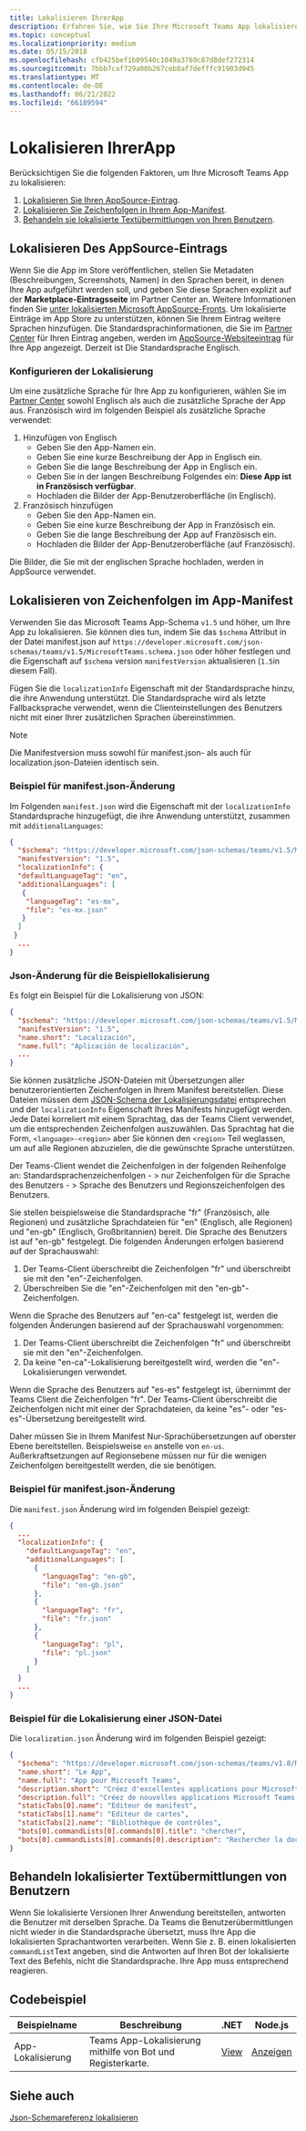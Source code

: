 ```yaml
---
title: Lokalisieren IhrerApp
description: Erfahren Sie, wie Sie Ihre Microsoft Teams App lokalisieren und Zeichenfolgen in Ihrem App-Manifest lokalisieren.
ms.topic: conceptual
ms.localizationpriority: medium
ms.date: 05/15/2018
ms.openlocfilehash: cfb425bef1b09540c1049a3769c87d8def272314
ms.sourcegitcommit: 7bbb7caf729a00b267ceb8af7defffc91903d945
ms.translationtype: MT
ms.contentlocale: de-DE
ms.lasthandoff: 06/21/2022
ms.locfileid: "66189594"
---
```

# <a name="localize-your-app"></a>Lokalisieren IhrerApp

Berücksichtigen Sie die folgenden Faktoren, um Ihre Microsoft Teams App zu lokalisieren:

1. [Lokalisieren Sie Ihren AppSource-Eintrag](#localize-your-appsource-listing).
1. [Lokalisieren Sie Zeichenfolgen in Ihrem App-Manifest](#localize-strings-in-your-app-manifest).
1. [Behandeln sie lokalisierte Textübermittlungen von Ihren Benutzern](#handle-localized-text-submissions-from-your-users).

## <a name="localize-your-appsource-listing"></a>Lokalisieren Des AppSource-Eintrags

Wenn Sie die App im Store veröffentlichen, stellen Sie Metadaten (Beschreibungen, Screenshots, Namen) in den Sprachen bereit, in denen Ihre App aufgeführt werden soll, und geben Sie diese Sprachen explizit auf der **Marketplace-Eintragsseite** im Partner Center an. Weitere Informationen finden Sie [unter lokalisierten Microsoft AppSource-Fronts](/office/dev/store/prepare-localized-solutions#localized-microsoft-appsource-fronts). Um lokalisierte Einträge im App Store zu unterstützen, können Sie Ihrem Eintrag weitere Sprachen hinzufügen. Die Standardsprachinformationen, die Sie im [Partner Center](/office/dev/store/submit-to-appsource-via-partner-center) für Ihren Eintrag angeben, werden im [AppSource-Websiteeintrag](https://appsource.microsoft.com/marketplace/apps?product=office%3Bteams&page=1 "AppSource ist ein Ort für alle Anforderungen Ihres Teams. Bringen Sie alles zusammen, einschließlich Chats, Besprechungen, Anrufen, Dateien und Tools, um produktivere Teamarbeit zu ermöglichen.") für Ihre App angezeigt. Derzeit ist Die Standardsprache Englisch.

### <a name="configure-localization"></a>Konfigurieren der Lokalisierung

Um eine zusätzliche Sprache für Ihre App zu konfigurieren, wählen Sie im [Partner Center](/office/dev/store/submit-to-appsource-via-partner-center) sowohl Englisch als auch die zusätzliche Sprache der App aus. Französisch wird im folgenden Beispiel als zusätzliche Sprache verwendet:

1. Hinzufügen von Englisch
    * Geben Sie den App-Namen ein.
    * Geben Sie eine kurze Beschreibung der App in Englisch ein.
    * Geben Sie die lange Beschreibung der App in Englisch ein.
    * Geben Sie in der langen Beschreibung Folgendes ein: **Diese App ist in Französisch verfügbar**.
    * Hochladen die Bilder der App-Benutzeroberfläche (in Englisch).
2. Französisch hinzufügen
    * Geben Sie den App-Namen ein.
    * Geben Sie eine kurze Beschreibung der App in Französisch ein.
    * Geben Sie die lange Beschreibung der App auf Französisch ein.
    * Hochladen die Bilder der App-Benutzeroberfläche (auf Französisch).

Die Bilder, die Sie mit der englischen Sprache hochladen, werden in AppSource verwendet.

## <a name="localize-strings-in-your-app-manifest"></a>Lokalisieren von Zeichenfolgen im App-Manifest

Verwenden Sie das Microsoft Teams App-Schema `v1.5` und höher, um Ihre App zu lokalisieren. Sie können dies tun, indem Sie das `$schema` Attribut in der Datei manifest.json auf `https://developer.microsoft.com/json-schemas/teams/v1.5/MicrosoftTeams.schema.json` oder höher festlegen und die Eigenschaft auf `$schema` version `manifestVersion` aktualisieren (`1.5`in diesem Fall).

Fügen Sie die `localizationInfo` Eigenschaft mit der Standardsprache hinzu, die ihre Anwendung unterstützt. Die Standardsprache wird als letzte Fallbacksprache verwendet, wenn die Clienteinstellungen des Benutzers nicht mit einer Ihrer zusätzlichen Sprachen übereinstimmen.

> [!NOTE]
> Die Manifestversion muss sowohl für manifest.json- als auch für localization.json-Dateien identisch sein.

### <a name="example-manifestjson-change"></a>Beispiel für manifest.json-Änderung

Im Folgenden `manifest.json` wird die Eigenschaft mit der `localizationInfo` Standardsprache hinzugefügt, die ihre Anwendung unterstützt, zusammen mit `additionalLanguages`:

```json
{
  "$schema": "https://developer.microsoft.com/json-schemas/teams/v1.5/MicrosoftTeams.schema.json",
  "manifestVersion": "1.5",
  "localizationInfo": {
  "defaultLanguageTag": "en",
  "additionalLanguages": [
   {
    "languageTag": "es-mx",
    "file": "es-mx.json"
   }
  ]
 }
  ...
}
```

### <a name="example-localization-json-change"></a>Json-Änderung für die Beispiellokalisierung

Es folgt ein Beispiel für die Lokalisierung von JSON:

```json
{
  "$schema": "https://developer.microsoft.com/json-schemas/teams/v1.5/MicrosoftTeams.Localization.schema.json",
  "manifestVersion": "1.5",
  "name.short": "Localización",
  "name.full": "Aplicación de localización",
  ...
}
```

Sie können zusätzliche JSON-Dateien mit Übersetzungen aller benutzerorientierten Zeichenfolgen in Ihrem Manifest bereitstellen. Diese Dateien müssen dem [JSON-Schema der Lokalisierungsdatei](../../resources/schema/localization-schema.md) entsprechen und der `localizationInfo` Eigenschaft Ihres Manifests hinzugefügt werden. Jede Datei korreliert mit einem Sprachtag, das der Teams Client verwendet, um die entsprechenden Zeichenfolgen auszuwählen. Das Sprachtag hat die Form, `<language>-<region>` aber Sie können den `<region>` Teil weglassen, um auf alle Regionen abzuzielen, die die gewünschte Sprache unterstützen.

Der Teams-Client wendet die Zeichenfolgen in der folgenden Reihenfolge an: Standardsprachenzeichenfolgen - > nur Zeichenfolgen für die Sprache des Benutzers - > Sprache des Benutzers und Regionszeichenfolgen des Benutzers.

Sie stellen beispielsweise die Standardsprache "fr" (Französisch, alle Regionen) und zusätzliche Sprachdateien für "en" (Englisch, alle Regionen) und "en-gb" (Englisch, Großbritannien) bereit. Die Sprache des Benutzers ist auf "en-gb" festgelegt. Die folgenden Änderungen erfolgen basierend auf der Sprachauswahl:

1. Der Teams-Client überschreibt die Zeichenfolgen "fr" und überschreibt sie mit den "en"-Zeichenfolgen.
1. Überschreiben Sie die "en"-Zeichenfolgen mit den "en-gb"-Zeichenfolgen.

Wenn die Sprache des Benutzers auf "en-ca" festgelegt ist, werden die folgenden Änderungen basierend auf der Sprachauswahl vorgenommen:

1. Der Teams-Client überschreibt die Zeichenfolgen "fr" und überschreibt sie mit den "en"-Zeichenfolgen.
1. Da keine "en-ca"-Lokalisierung bereitgestellt wird, werden die "en"-Lokalisierungen verwendet.

Wenn die Sprache des Benutzers auf "es-es" festgelegt ist, übernimmt der Teams Client die Zeichenfolgen "fr". Der Teams-Client überschreibt die Zeichenfolgen nicht mit einer der Sprachdateien, da keine "es"- oder "es-es"-Übersetzung bereitgestellt wird.

Daher müssen Sie in Ihrem Manifest Nur-Sprachübersetzungen auf oberster Ebene bereitstellen. Beispielsweise `en` anstelle von `en-us`. Außerkraftsetzungen auf Regionsebene müssen nur für die wenigen Zeichenfolgen bereitgestellt werden, die sie benötigen.

### <a name="example-manifestjson-change"></a>Beispiel für manifest.json-Änderung

Die `manifest.json` Änderung wird im folgenden Beispiel gezeigt:

```json
{
  ...
  "localizationInfo": {
    "defaultLanguageTag": "en",
    "additionalLanguages": [
      {
        "languageTag": "en-gb",
        "file": "en-gb.json"
      },
      {
        "languageTag": "fr",
        "file": "fr.json"
      },
      {
        "languageTag": "pl",
        "file": "pl.json"
      }
    ]
  }
  ...
}
```

### <a name="example-localization-json-file"></a>Beispiel für die Lokalisierung einer JSON-Datei

 Die `localization.json` Änderung wird im folgenden Beispiel gezeigt:

```json
{
  "$schema": "https://developer.microsoft.com/json-schemas/teams/v1.8/MicrosoftTeams.Localization.schema.json",
  "name.short": "Le App",
  "name.full": "App pour Microsoft Teams",
  "description.short": "Créez d'excellentes applications pour Microsoft Teams avec App.",
  "description.full": "Créez de nouvelles applications Microsoft Teams, concevez et prévisualisez des cartes bot, et explorez la documentation avec App.",
  "staticTabs[0].name": "Editeur de manifest",
  "staticTabs[1].name": "Editeur de cartes",
  "staticTabs[2].name": "Bibliothèque de contrôles",
  "bots[0].commandLists[0].commands[0].title": "chercher",
  "bots[0].commandLists[0].commands[0].description": "Rechercher la documentation Teams pertinente"
}
```

## <a name="handle-localized-text-submissions-from-your-users"></a>Behandeln lokalisierter Textübermittlungen von Benutzern

Wenn Sie lokalisierte Versionen Ihrer Anwendung bereitstellen, antworten die Benutzer mit derselben Sprache. Da Teams die Benutzerübermittlungen nicht wieder in die Standardsprache übersetzt, muss Ihre App die lokalisierten Sprachantworten verarbeiten. Wenn Sie z. B. einen lokalisierten `commandList`Text angeben, sind die Antworten auf Ihren Bot der lokalisierte Text des Befehls, nicht die Standardsprache. Ihre App muss entsprechend reagieren.

## <a name="code-sample"></a>Codebeispiel

| Beispielname | Beschreibung | .NET | Node.js |
|-------------|-------------|------|------|
| App-Lokalisierung | Teams App-Lokalisierung mithilfe von Bot und Registerkarte. | [View](https://github.com/OfficeDev/Microsoft-Teams-Samples/tree/main/samples/app-localization/csharp) |[Anzeigen](https://github.com/OfficeDev/Microsoft-Teams-Samples/tree/main/samples/app-localization/nodejs) |

## <a name="see-also"></a>Siehe auch

[Json-Schemareferenz lokalisieren](~/resources/schema/localization-schema.md)
